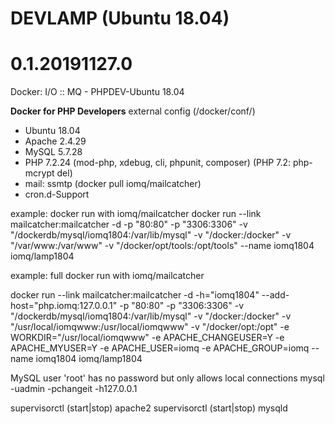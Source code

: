 
# DEVLAMP (Ubuntu 18.04)

# 0.1.20191127.0

Docker: I/O :: MQ - PHPDEV-Ubuntu 18.04

**Docker for PHP Developers**
external config (/docker/conf/)

* Ubuntu 18.04
* Apache 2.4.29
* MySQL 5.7.28
* PHP 7.2.24 (mod-php, xdebug, cli, phpunit, composer) (PHP 7.2: php-mcrypt del)
* mail: ssmtp (docker pull iomq/mailcatcher)
* cron.d-Support

example: docker run with iomq/mailcatcher
docker run --link mailcatcher:mailcatcher -d -p "80:80" -p "3306:3306" -v "/dockerdb/mysql/iomq1804:/var/lib/mysql" -v "/docker:/docker" -v "/var/www:/var/www" -v "/docker/opt/tools:/opt/tools" --name iomq1804 iomq/lamp1804

example: full docker run with iomq/mailcatcher

docker run --link mailcatcher:mailcatcher -d -h="iomq1804" --add-host="php.iomq:127.0.0.1" -p "80:80" -p "3306:3306" -v "/dockerdb/mysql/iomq1804:/var/lib/mysql" -v "/docker:/docker" -v "/usr/local/iomqwww:/usr/local/iomqwww" -v "/docker/opt:/opt" -e WORKDIR="/usr/local/iomqwww" -e APACHE_CHANGEUSER=Y -e APACHE_MYUSER=Y -e APACHE_USER=iomq -e APACHE_GROUP=iomq --name iomq1804 iomq/lamp1804

MySQL user 'root' has no password but only allows local connections
mysql -uadmin -pchangeit -h127.0.0.1

supervisorctl (start|stop) apache2
supervisorctl (start|stop) mysqld
